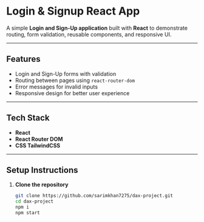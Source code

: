 # Login & Signup React App

A simple **Login and Sign-Up application** built with **React** to demonstrate routing, form validation, reusable components, and responsive UI.

---

## Features
- Login and Sign-Up forms with validation
- Routing between pages using `react-router-dom`
- Error messages for invalid inputs
- Responsive design for better user experience

---

## Tech Stack
- **React**
- **React Router DOM**
- **CSS TailwindCSS**

---

##  Setup Instructions

1. **Clone the repository**
   ```bash
   git clone https://github.com/sarimkhan7275/dax-project.git
   cd dax-project
   npm i 
   npm start
